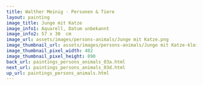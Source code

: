 ```yaml
---
title: Walther Meinig - Personen & Tiere
layout: painting
image_title: Junge mit Katze
image_info1: Aquarell, Datum unbekannt
image_info2: 57 x 30  cm
image_url: assets/images/persons-animals/Junge mit Katze.png
image_thumbnail_url: assets/images/persons-animals/Junge mit Katze-klein.png
image_thumbnail_pixel_width: 482
image_thumbnail_pixel_height: 890
back_url: paintings_persons_animals_03a.html
next_url: paintings_persons_animals_03d.html
up_url: paintings_persons_animals.html
---
```

